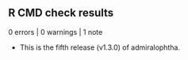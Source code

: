## R CMD check results

0 errors | 0 warnings | 1 note

* This is the fifth release (v1.3.0) of admiralophtha.
